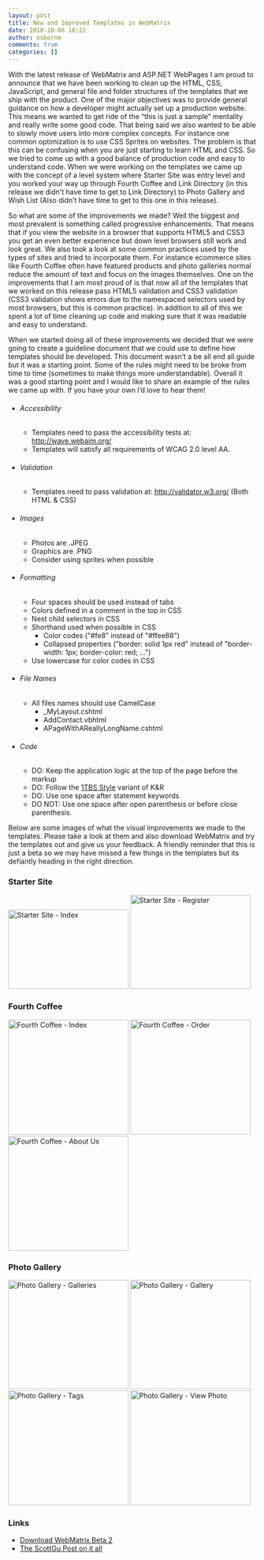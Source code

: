 ```yaml
---
layout: post
title: New and Improved Templates in WebMatrix
date: 2010-10-06 18:22
author: osbornm
comments: true
categories: []
---
```

With the latest release of WebMatrix and ASP.NET WebPages I am proud to announce that we have been working to clean up the HTML, CSS, JavaScript, and general file and folder structures of the templates that we ship with the product. One of the major objectives was to provide general guidance on how a developer might actually set up a production website. This means we wanted to get ride of the “this is just a sample” mentality and really write some good code. That being said we also wanted to be able to slowly move users into more complex concepts. For instance one common optimization is to use CSS Sprites on websites. The problem is that this can be confusing when you are just starting to learn HTML and CSS. So we tried to come up with a good balance of production code and easy to understand code. When we were working on the templates we came up with the concept of a level system where Starter Site was entry level and you worked your way up through Fourth Coffee and Link Directory (in this release we didn't have time to get to Link Directory) to Photo Gallery and Wish List (Also didn’t have time to get to this one in this release).

So what are some of the improvements we made? Well the biggest and most prevalent is something called progressive enhancements. That means that if you view the website in a browser that supports HTML5 and CSS3 you get an even better experience but down level browsers still work and look great. We also took a look at some common practices used by the types of sites and tried to incorporate them. For instance ecommerce sites like Fourth Coffee often have featured products and photo galleries normal reduce the amount of text and focus on the images themselves. One on the improvements that I am most proud of is that now all of the templates that we worked on this release pass HTML5 validation and CSS3 validation (CSS3 validation shows errors due to the namespaced selectors used by most browsers, but this is common practice). In addition to all of this we spent a lot of time cleaning up code and making sure that it was readable and easy to understand.

When we started doing all of these improvements we decided that we were going to create a guideline document that we could use to define how templates should be developed. This document wasn’t a be all end all guide but it was a starting point. Some of the rules might need to be broke from time to time (sometimes to make things more understandable). Overall it was a good starting point and I would like to share an example of the rules we came up with. If you have your own I’d love to hear them!
<ul>
	<li>
<h6>Accessibility</h6>
<ul>
	<li>Templates need to pass the accessibility tests at: <a href="http://wave.webaim.org/">http://wave.webaim.org/</a></li>
	<li>Templates will satisfy all requirements of WCAG 2.0 level AA.</li>
</ul>
</li>
	<li>
<h6>Validation</h6>
<ul>
	<li>Templates need to pass validation at: <a href="http://validator.w3.org/">http://validator.w3.org/</a> (Both HTML &amp; CSS)</li>
</ul>
</li>
	<li>
<h6>Images</h6>
<ul>
	<li>Photos are .JPEG</li>
	<li>Graphics are .PNG</li>
	<li>Consider using sprites when possible</li>
</ul>
</li>
	<li>
<h6>Formatting</h6>
<ul>
	<li>Four spaces should be used instead of tabs</li>
	<li>Colors defined in a comment in the top in CSS</li>
	<li>Nest child selectors in CSS</li>
	<li>Shorthand used when possible in CSS
<ul>
	<li>Color codes ("#fe8" instead of "#ffee88")</li>
	<li>Collapsed properties ("border: solid 1px red" instead of "border-width: 1px; border-color: red; ...")</li>
</ul>
</li>
	<li>Use lowercase for color codes in CSS</li>
</ul>
</li>
	<li>
<h6>File Names</h6>
<ul>
	<li>All files names should use CamelCase
<ul>
	<li>_MyLayout.cshtml</li>
	<li>AddContact.vbhtml</li>
	<li>APageWithAReallyLongName.cshtml</li>
</ul>
</li>
</ul>
</li>
	<li>
<h6>Code</h6>
<ul>
	<li>DO: Keep the application logic at the top of the page before the markup</li>
	<li>DO: Follow the <a href="http://en.wikipedia.org/wiki/Indent_style#Variant:_1TBS">1TBS Style</a> variant of K&amp;R</li>
	<li>DO: Use one space after statement keywords</li>
	<li>DO NOT: Use one space after open parenthesis or before close parenthesis.</li>
</ul>
</li>
</ul>
Below are some images of what the visual improvements we made to the templates. Please take a look at them and also download WebMatrix and try the templates out and give us your feedback. A friendly reminder that this is just a beta so we may have missed a few things in the templates but its defiantly heading in the right direction.
<h3>Starter Site</h3>
<a href="http://blog.osbornm.com/wp-content/uploads/old/WebMatrixASP.NETWebPagesNewTemplates_9FCF/Starter2.png" rel="lightbox[Starter Site]"><img style="display: inline; border: 0px;" title="Starter Site - Index" alt="Starter Site - Index" src="http://blog.osbornm.com/wp-content/uploads/old/WebMatrixASP.NETWebPagesNewTemplates_9FCF/Starter2_thumb.png" width="244" height="161" border="0" /></a> <a href="http://blog.osbornm.com/wp-content/uploads/old/WebMatrixASP.NETWebPagesNewTemplates_9FCF/Starter.png" rel="lightbox[Starter Site]"><img style="display: inline; border: 0px;" title="Starter Site - Register" alt="Starter Site - Register" src="http://blog.osbornm.com/wp-content/uploads/old/WebMatrixASP.NETWebPagesNewTemplates_9FCF/Starter_thumb.png" width="244" height="191" border="0" /></a>
<h3>Fourth Coffee</h3>
<a href="http://blog.osbornm.com/wp-content/uploads/old/WebMatrixASP.NETWebPagesNewTemplates_9FCF/Products.png" rel="lightbox[Fourth Coffee]"><img style="display: inline; border: 0px;" title="Fourth Coffee - Index" alt="Fourth Coffee - Index" src="http://blog.osbornm.com/wp-content/uploads/old/WebMatrixASP.NETWebPagesNewTemplates_9FCF/Products_thumb.png" width="244" height="233" border="0" /></a> <a href="http://blog.osbornm.com/wp-content/uploads/old/WebMatrixASP.NETWebPagesNewTemplates_9FCF/Order.png" rel="lightbox[Fourth Coffee]"><img style="display: inline; border: 0px;" title="Fourth Coffee - Order" alt="Fourth Coffee - Order" src="http://blog.osbornm.com/wp-content/uploads/old/WebMatrixASP.NETWebPagesNewTemplates_9FCF/Order_thumb.png" width="244" height="233" border="0" /></a> <a href="http://blog.osbornm.com/wp-content/uploads/old/WebMatrixASP.NETWebPagesNewTemplates_9FCF/About.png" rel="lightbox[Fourth Coffee]"><img style="display: inline; border: 0px;" title="Fourth Coffee - About Us" alt="Fourth Coffee - About Us" src="http://blog.osbornm.com/wp-content/uploads/old/WebMatrixASP.NETWebPagesNewTemplates_9FCF/About_thumb.png" width="244" height="233" border="0" /></a>
<h3>Photo Gallery</h3>
<a href="http://blog.osbornm.com/wp-content/uploads/old/WebMatrixASP.NETWebPagesNewTemplates_9FCF/Galleries.png" rel="lightbox[Photo Gallery]"><img style="display: inline; border: 0px;" title="Photo Gallery - Galleries" alt="Photo Gallery - Galleries" src="http://blog.osbornm.com/wp-content/uploads/old/WebMatrixASP.NETWebPagesNewTemplates_9FCF/Galleries_thumb.png" width="244" height="221" border="0" /></a> <a href="http://blog.osbornm.com/wp-content/uploads/old/WebMatrixASP.NETWebPagesNewTemplates_9FCF/Gallery.png" rel="lightbox[Photo Gallery]"><img style="display: inline; border: 0px;" title="Photo Gallery - Gallery" alt="Photo Gallery - Gallery" src="http://blog.osbornm.com/wp-content/uploads/old/WebMatrixASP.NETWebPagesNewTemplates_9FCF/Gallery_thumb.png" width="244" height="221" border="0" /></a> <a href="http://blog.osbornm.com/wp-content/uploads/old/WebMatrixASP.NETWebPagesNewTemplates_9FCF/Tags.png" rel="lightbox[Photo Gallery]"><img style="display: inline; border: 0px;" title="Photo Gallery - Tags" alt="Photo Gallery - Tags" src="http://blog.osbornm.com/wp-content/uploads/old/WebMatrixASP.NETWebPagesNewTemplates_9FCF/Tags_thumb.png" width="244" height="233" border="0" /></a> <a href="http://blog.osbornm.com/wp-content/uploads/old/WebMatrixASP.NETWebPagesNewTemplates_9FCF/Photo.png" rel="lightbox[Photo Gallery]"><img style="display: inline; border: 0px;" title="Photo Gallery - View Photo" alt="Photo Gallery - View Photo" src="http://blog.osbornm.com/wp-content/uploads/old/WebMatrixASP.NETWebPagesNewTemplates_9FCF/Photo_thumb.png" width="244" height="233" border="0" /></a>
<h3>Links</h3>
<ul>
	<li><a href="http://www.microsoft.com/web/webmatrix/">Download WebMatrix Beta 2</a></li>
	<li><a href="http://weblogs.asp.net/scottgu/archive/2010/10/06/announcing-nupack-asp-net-mvc-3-beta-and-webmatrix-beta-2.aspx">The ScottGu Post on it all</a></li>
</ul>
